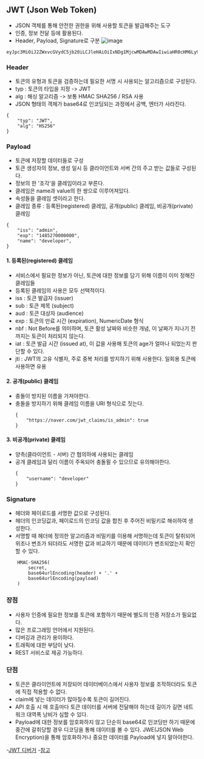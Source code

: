 ## JWT (Json Web Token)

- JSON 객체를 통해 안전한 권한을 위해 사용할 토큰을 발급해주는 도구
- 인증, 정보 전달 등에 활용된다.
- Header, Payload, Signature로 구분
    ![image](https://user-images.githubusercontent.com/61968474/134347552-d2f6d771-1327-4faf-9e6d-f09382b67a57.png)

```
eyJpc3MiOiJ2ZWxvcGVydC5jb20iLCJleHAiOiIxNDg1MjcwMDAwMDAwIiwiaHR0cHM6Ly92ZWxvcGVydC5jb20vand0X2NsYWltcy9pc19hZG1pbiI6dHJ1ZSwidXNlcklkIjoiMTEwMjgzNzM3MjcxMDIiLCJ1c2VybmFtZSI6InZlbG9wZXJ0In0
```

### Header 
- 토큰의 유형과 토큰을 검증하는데 필요한 서명 시 사용되는 알고리즘으로 구성된다.
- typ : 토큰의 타입을 지정 -> JWT
- alg : 해싱 알고리즘 -> 보통 HMAC SHA256 / RSA 사용
- JSON 형태의 객체가 base64로 인코딩되는 과정에서 공백, 엔터가 사라진다.
```
{
    "typ": "JWT",
    "alg": "HS256"
}
```


### Payload 
- 토큰에 저장할 데이터들로 구성
- 토큰 생성자의 정보, 생성 일시 등 클라이언트와 서버 간의 주고 받는 값들로 구성된다.
- 정보의 한 '조각'을 클레임이라고 부른다. 
- 클레임은 name과 value의 한 쌍으로 이루어져있다.
- 속성들을 클레임 셋이라고 한다.
- 클레임 종류 : 등록된(registered) 클레임, 공개(public) 클레임, 비공개(private) 클레임

```
{
    "iss": "admin",
    "exp": "1485270000000",
    "name": "developer",
}
```

#### 1. 등록된(registered) 클레임
- 서비스에서 필요한 정보가 아닌, 토큰에 대한 정보를 담기 위해 이름이 이미 정해진 클레임들
- 등록된 클레임의 사용은 모두 선택적이다.
- iss : 토큰 발급자 (issuer)
- sub : 토큰 제목 (subject)
- aud : 토큰 대상자 (audience)
- exp : 토큰의 만료 시간 (expiration), NumericDate 형식
- nbf : Not Before를 의미하며, 토큰 활성 날짜와 비슷한 개념,  이 날짜가 지나기 전까지는 토큰이 처리되지 않는다.
- iat : 토큰 발급 시간 (issued at), 이 값을 사용해 토큰의 age가 얼마나 되었는지 판단할 수 있다.
- jti : JWT의 고유 식별자, 주로 중복 처리를 방지하기 위해 사용한다. 일회용 토큰에 사용하면 유용

#### 2. 공개(public) 클레임
- 충돌이 방지된 이름을 가져야한다.
- 충돌을 방지하기 위해 클레임 이름을 URI 형식으로 짓는다.
    ```
    {
        "https://naver.com/jwt_claims/is_admin": true
    }
    ```

#### 3. 비공개(private) 클레임
- 양측(클라이언트 - 서버) 간 협의하에 사용되는 클레임
- 공개 클레임과 달리 이름이 주옥되어 충돌욀 수 있으므로 유의해야한다.
    ```
    {
        "username": "developer"
    }
    ```

### Signature 
- 헤더와 페이로드를 서명한 값으로 구성된다.
- 헤더의 인코딩값과, 페이로드의 인코딩 값을 합친 후 주어진 비밀키로 해쉬하여 생성한다.
- 서명할 때 헤더에 정의한 알고리즘과 비밀키를 이용해 서명하는데 토큰이 탈취되어 위조나 변조가 되더라도 서명한 값과 비교하기 때문에 데이터가 변조되었는지 확인할 수 있다.
```
    HMAC-SHA256(
        secret,
        base64urlEncoding(header) + '.' +
        base64urlEncoding(payload)
    )
```

### 장점
- 사용자 인증에 필요한 정보를 토큰에 포함하기 때문에 별도의 인증 저장소가 필요없다.
- 많은 프로그래밍 언어에서 지원된다.
- 디버깅과 관리가 용이하다.
- 트래픽에 대한 부담이 낮다.
- REST 서비스로 제공 가능하다.

### 단점
- 토큰은 클라이언트에 저장되어 데이터베이스에서 사용자 정보를 조작하더라도 토큰에 직접 적용할 수 없다.
- claim에 넣는 데이터가 많아질수록 토큰이 길어진다.
- API 호출 시 매 호출마다 토큰 데이터를 서버에 전달해야 하는데 길이가 길면 네트워크 대역폭 낭비가 심할 수 있다.
- Payload에 대한 정보를 암호화하지 않고 단순히 base64로 인코딩만 하기 때문에 중간에 갈취당할 경우 디코딩을 통해 데이터를 볼 수 있다. JWE(JSON Web Encryption)을 통해 암호화하거나 중요한 데이터를 Payload에 넣지 말아야한다.

-[JWT 디버거](https://jwt.io/)
-[참고](https://velopert.com/2389)